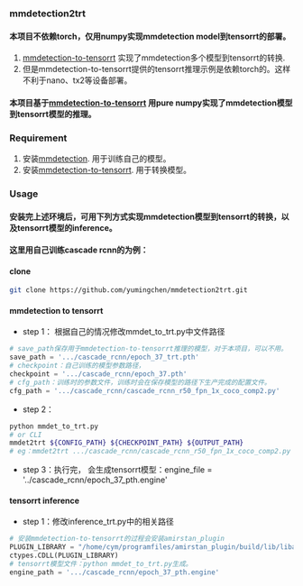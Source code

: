 ### mmdetection2trt
#### 本项目不依赖torch，仅用numpy实现mmdetection model到tensorrt的部署。
1. [mmdetection-to-tensorrt](https://github.com/grimoire/mmdetection-to-tensorrt) 实现了mmdetection多个模型到tensorrt的转换.
2. 但是mmdetection-to-tensorrt提供的tensorrt推理示例是依赖torch的。这样不利于nano、tx2等设备部署。
#### 本项目基于[mmdetection-to-tensorrt](https://github.com/grimoire/mmdetection-to-tensorrt) 用pure numpy实现了mmdetection模型到tensorrt模型的推理。
### Requirement
1. 安装[mmdetection](https://github.com/open-mmlab/mmdetection). 用于训练自己的模型。
2. 安装[mmdetection-to-tensorrt](https://github.com/grimoire/mmdetection-to-tensorrt). 用于转换模型。

### Usage
#### 安装完上述环境后，可用下列方式实现mmdetection模型到tensorrt的转换，以及tensorrt模型的inference。
#### 这里用自己训练cascade rcnn的为例：
#### clone 
```bash
git clone https://github.com/yumingchen/mmdetection2trt.git
```
#### mmdetection to tensorrt
- step 1： 根据自己的情况修改mmdet_to_trt.py中文件路径
```python
# save_path保存用于mmdetection-to-tensorrt推理的模型，对于本项目，可以不用。
save_path = '.../cascade_rcnn/epoch_37_trt.pth'
# checkpoint：自己训练的模型参数路径，
checkpoint = '.../cascade_rcnn/epoch_37.pth'
# cfg_path：训练时的参数文件，训练时会在保存模型的路径下生产完成的配置文件。
cfg_path = '.../cascade_rcnn/cascade_rcnn_r50_fpn_1x_coco_comp2.py'
```
- step 2：
```bash
python mmdet_to_trt.py
# or CLI
mmdet2trt ${CONFIG_PATH} ${CHECKPOINT_PATH} ${OUTPUT_PATH}
# eg：mmdet2trt .../cascade_rcnn/cascade_rcnn_r50_fpn_1x_coco_comp2.py .../cascade_rcnn/epoch_37.pth .../cascade_rcnn/epoch_37_pth.engine
```
- step 3：执行完， 会生成tensorrt模型：engine_file = '../cascade_rcnn/epoch_37_pth.engine'
#### tensorrt inference
- step 1：修改inference_trt.py中的相关路径
```python
# 安装mmdetection-to-tensorrt的过程会安装amirstan_plugin
PLUGIN_LIBRARY = "/home/cym/programfiles/amirstan_plugin/build/lib/libamirstan_plugin.so"
ctypes.CDLL(PLUGIN_LIBRARY)
# tensorrt模型文件：python mmdet_to_trt.py生成。
engine_path = '.../cascade_rcnn/epoch_37_pth.engine'
```